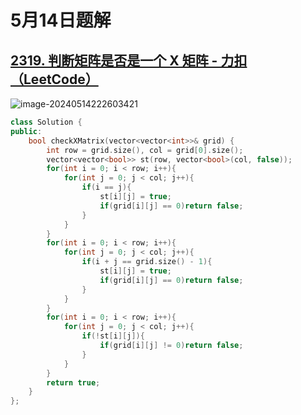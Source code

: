 # 5月14日题解

## [2319. 判断矩阵是否是一个 X 矩阵 - 力扣（LeetCode）](https://leetcode.cn/problems/check-if-matrix-is-x-matrix/submissions/531952685/)

![image-20240514222603421](https://picture-cloud-store.oss-cn-beijing.aliyuncs.com/image-20240514222603421.png)

```c++
class Solution {
public:
    bool checkXMatrix(vector<vector<int>>& grid) {
        int row = grid.size(), col = grid[0].size();
        vector<vector<bool>> st(row, vector<bool>(col, false));
        for(int i = 0; i < row; i++){
            for(int j = 0; j < col; j++){
                if(i == j){
                    st[i][j] = true;
                    if(grid[i][j] == 0)return false;
                }
            }
        }
        for(int i = 0; i < row; i++){
            for(int j = 0; j < col; j++){
                if(i + j == grid.size() - 1){
                    st[i][j] = true;
                    if(grid[i][j] == 0)return false;
                }
            }
        }
        for(int i = 0; i < row; i++){
            for(int j = 0; j < col; j++){
                if(!st[i][j]){
                    if(grid[i][j] != 0)return false;
                }
            }
        }
        return true;
    }
};
```

